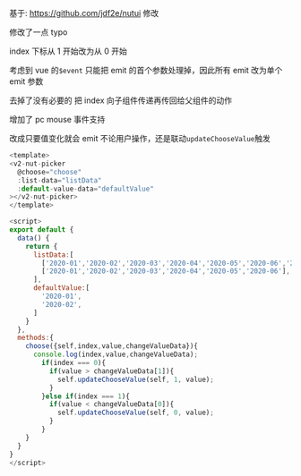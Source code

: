 基于: https://github.com/jdf2e/nutui 修改

修改了一点 typo

index 下标从 1 开始改为从 0 开始

考虑到 vue 的`$event` 只能把 emit 的首个参数处理掉，因此所有 emit 改为单个 emit 参数

去掉了没有必要的 把 index 向子组件传递再传回给父组件的动作

增加了 pc mouse 事件支持

改成只要值变化就会 emit 不论用户操作，还是联动`updateChooseValue`触发

```js
<template>
<v2-nut-picker
  @choose="choose"
  :list-data="listData"
  :default-value-data="defaultValue"
></v2-nut-picker>
</template>

<script>
export default {
  data() {
    return {
      listData:[
        ['2020-01','2020-02','2020-03','2020-04','2020-05','2020-06','2020-07'],
        ['2020-01','2020-02','2020-03','2020-04','2020-05','2020-06'],
      ],
      defaultValue:[
        '2020-01',
        '2020-02',
      ]
    }
  },
  methods:{
    choose({self,index,value,changeValueData}){
      console.log(index,value,changeValueData);
        if(index === 0){
          if(value > changeValueData[1]){
            self.updateChooseValue(self, 1, value);
          }
        }else if(index === 1){
          if(value < changeValueData[0]){
            self.updateChooseValue(self, 0, value);
          }
        }
    }
  }
}
</script>
```
